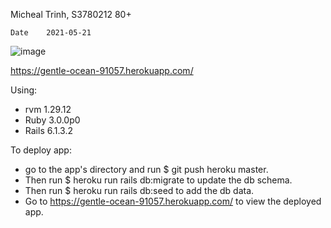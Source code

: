 Micheal Trinh, S3780212
80+

	Date	2021-05-21									

![image](https://user-images.githubusercontent.com/48667610/119185708-6e2c1c00-baba-11eb-9d87-2d03488e1407.png)

https://gentle-ocean-91057.herokuapp.com/


Using:
 - rvm 1.29.12
 - Ruby 3.0.0p0
 - Rails 6.1.3.2

To deploy app:
 - go to the app's directory and run $ git push heroku master.
 - Then run $ heroku run rails db:migrate to update the db schema.
 - Then run $ heroku run rails db:seed to add the db data.
 - Go to https://gentle-ocean-91057.herokuapp.com/ to view the deployed app.
